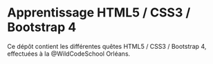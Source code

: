# Apprentissage HTML5 / CSS3 / Bootstrap 4

Ce dépôt contient les différentes quêtes HTML5 / CSS3 / Bootstrap 4, effectuées à la @WildCodeSchool Orléans.

